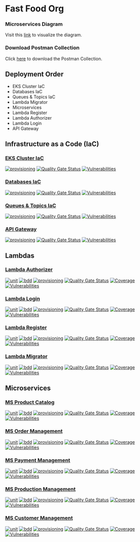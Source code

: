 # Fast Food Org

### Microservices Diagram
Visit this [link](https://miro.com/app/board/uXjVKVqKe0Y=/?share_link_id=873646210769) to visualize the diagram.

### Download Postman Collection

Click [here](https://github.com/jfelipearaujo-fastfood/.github/blob/main/profile/postman_collection.json) to download the Postman Collection.

## Deployment Order

- EKS Cluster IaC
- Databases IaC
- Queues & Topics IaC
- Lambda Migrator
- Microservices
- Lambda Register
- Lambda Authorizer
- Lambda Login
- API Gateway

## Infrastructure as a Code (IaC)
### [EKS Cluster IaC](https://github.com/jfelipearaujo-fastfood/eks-cluster-iac)
[![provisioning](https://github.com/jfelipearaujo-fastfood/eks-cluster-iac/actions/workflows/provisioning.yml/badge.svg)](https://github.com/jfelipearaujo-fastfood/eks-cluster-iac/actions/workflows/provisioning.yml)
[![Quality Gate Status](https://sonarcloud.io/api/project_badges/measure?project=jfelipearaujo-fastfood_eks-cluster-iac&metric=alert_status)](https://sonarcloud.io/summary/new_code?id=jfelipearaujo-fastfood_eks-cluster-iac)
[![Vulnerabilities](https://sonarcloud.io/api/project_badges/measure?project=jfelipearaujo-fastfood_eks-cluster-iac&metric=vulnerabilities)](https://sonarcloud.io/summary/new_code?id=jfelipearaujo-fastfood_eks-cluster-iac)

### [Databases IaC](https://github.com/jfelipearaujo-fastfood/database-iac)
[![provisioning](https://github.com/jfelipearaujo-fastfood/database-iac/actions/workflows/provisioning.yml/badge.svg)](https://github.com/jfelipearaujo-fastfood/database-iac/actions/workflows/provisioning.yml)
[![Quality Gate Status](https://sonarcloud.io/api/project_badges/measure?project=jfelipearaujo-fastfood_database-iac&metric=alert_status)](https://sonarcloud.io/summary/new_code?id=jfelipearaujo-fastfood_database-iac)
[![Vulnerabilities](https://sonarcloud.io/api/project_badges/measure?project=jfelipearaujo-fastfood_database-iac&metric=vulnerabilities)](https://sonarcloud.io/summary/new_code?id=jfelipearaujo-fastfood_database-iac)

### [Queues & Topics IaC](https://github.com/jfelipearaujo-fastfood/queues-topics-iac)
[![provisioning](https://github.com/jfelipearaujo-fastfood/queues-topics-iac/actions/workflows/provisioning.yml/badge.svg)](https://github.com/jfelipearaujo-fastfood/queues-topics-iac/actions/workflows/provisioning.yml)
[![Quality Gate Status](https://sonarcloud.io/api/project_badges/measure?project=jfelipearaujo-fastfood_queues-topics-iac&metric=alert_status)](https://sonarcloud.io/summary/new_code?id=jfelipearaujo-fastfood_queues-topics-iac)
[![Vulnerabilities](https://sonarcloud.io/api/project_badges/measure?project=jfelipearaujo-fastfood_queues-topics-iac&metric=vulnerabilities)](https://sonarcloud.io/summary/new_code?id=jfelipearaujo-fastfood_queues-topics-iac)

### [API Gateway](https://github.com/jfelipearaujo-fastfood/api-gateway)
[![provisioning](https://github.com/jfelipearaujo-fastfood/api-gateway/actions/workflows/provisioning.yml/badge.svg)](https://github.com/jfelipearaujo-fastfood/api-gateway/actions/workflows/provisioning.yml)
[![Quality Gate Status](https://sonarcloud.io/api/project_badges/measure?project=jfelipearaujo-fastfood_api-gateway&metric=alert_status)](https://sonarcloud.io/summary/new_code?id=jfelipearaujo-fastfood_api-gateway)
[![Vulnerabilities](https://sonarcloud.io/api/project_badges/measure?project=jfelipearaujo-fastfood_api-gateway&metric=vulnerabilities)](https://sonarcloud.io/summary/new_code?id=jfelipearaujo-fastfood_api-gateway)

## Lambdas
### [Lambda Authorizer](https://github.com/jfelipearaujo-fastfood/lambda-authorizer)
[![unit](https://github.com/jfelipearaujo-fastfood/lambda-authorizer/actions/workflows/tests_unit.yml/badge.svg)](https://github.com/jfelipearaujo-fastfood/lambda-authorizer/actions/workflows/tests_unit.yml)
[![bdd](https://github.com/jfelipearaujo-fastfood/lambda-authorizer/actions/workflows/tests_bdd.yml/badge.svg)](https://github.com/jfelipearaujo-fastfood/lambda-authorizer/actions/workflows/tests_bdd.yml)
[![provisioning](https://github.com/jfelipearaujo-fastfood/lambda-authorizer/actions/workflows/provisioning.yml/badge.svg)](https://github.com/jfelipearaujo-fastfood/lambda-authorizer/actions/workflows/provisioning.yml)
[![Quality Gate Status](https://sonarcloud.io/api/project_badges/measure?project=jfelipearaujo-fastfood_lambda-authorizer&metric=alert_status)](https://sonarcloud.io/summary/new_code?id=jfelipearaujo-fastfood_lambda-authorizer)
[![Coverage](https://sonarcloud.io/api/project_badges/measure?project=jfelipearaujo-fastfood_lambda-authorizer&metric=coverage)](https://sonarcloud.io/summary/new_code?id=jfelipearaujo-fastfood_lambda-authorizer)
[![Vulnerabilities](https://sonarcloud.io/api/project_badges/measure?project=jfelipearaujo-fastfood_lambda-authorizer&metric=vulnerabilities)](https://sonarcloud.io/summary/new_code?id=jfelipearaujo-fastfood_lambda-authorizer)

### [Lambda Login](https://github.com/jfelipearaujo-fastfood/lambda-login)
[![unit](https://github.com/jfelipearaujo-fastfood/lambda-login/actions/workflows/tests_unit.yml/badge.svg)](https://github.com/jfelipearaujo-fastfood/lambda-login/actions/workflows/tests_unit.yml)
[![bdd](https://github.com/jfelipearaujo-fastfood/lambda-login/actions/workflows/tests_bdd.yml/badge.svg)](https://github.com/jfelipearaujo-fastfood/lambda-login/actions/workflows/tests_bdd.yml)
[![provisioning](https://github.com/jfelipearaujo-fastfood/lambda-login/actions/workflows/provisioning.yml/badge.svg)](https://github.com/jfelipearaujo-fastfood/lambda-login/actions/workflows/provisioning.yml)
[![Quality Gate Status](https://sonarcloud.io/api/project_badges/measure?project=jfelipearaujo-fastfood_lambda-login&metric=alert_status)](https://sonarcloud.io/summary/new_code?id=jfelipearaujo-fastfood_lambda-login)
[![Coverage](https://sonarcloud.io/api/project_badges/measure?project=jfelipearaujo-fastfood_lambda-login&metric=coverage)](https://sonarcloud.io/summary/new_code?id=jfelipearaujo-fastfood_lambda-login)
[![Vulnerabilities](https://sonarcloud.io/api/project_badges/measure?project=jfelipearaujo-fastfood_lambda-login&metric=vulnerabilities)](https://sonarcloud.io/summary/new_code?id=jfelipearaujo-fastfood_lambda-login)

### [Lambda Register](https://github.com/jfelipearaujo-fastfood/lambda-register)
[![unit](https://github.com/jfelipearaujo-fastfood/lambda-register/actions/workflows/tests_unit.yml/badge.svg)](https://github.com/jfelipearaujo-fastfood/lambda-register/actions/workflows/tests_unit.yml)
[![bdd](https://github.com/jfelipearaujo-fastfood/lambda-register/actions/workflows/tests_bdd.yml/badge.svg)](https://github.com/jfelipearaujo-fastfood/lambda-register/actions/workflows/tests_bdd.yml)
[![provisioning](https://github.com/jfelipearaujo-fastfood/lambda-register/actions/workflows/provisioning.yml/badge.svg)](https://github.com/jfelipearaujo-fastfood/lambda-register/actions/workflows/provisioning.yml)
[![Quality Gate Status](https://sonarcloud.io/api/project_badges/measure?project=jfelipearaujo-fastfood_lambda-register&metric=alert_status)](https://sonarcloud.io/summary/new_code?id=jfelipearaujo-fastfood_lambda-register)
[![Coverage](https://sonarcloud.io/api/project_badges/measure?project=jfelipearaujo-fastfood_lambda-register&metric=coverage)](https://sonarcloud.io/summary/new_code?id=jfelipearaujo-fastfood_lambda-register)
[![Vulnerabilities](https://sonarcloud.io/api/project_badges/measure?project=jfelipearaujo-fastfood_lambda-register&metric=vulnerabilities)](https://sonarcloud.io/summary/new_code?id=jfelipearaujo-fastfood_lambda-register)

### [Lambda Migrator](https://github.com/jfelipearaujo-fastfood/lambda-migrator)
[![unit](https://github.com/jfelipearaujo-fastfood/lambda-migrator/actions/workflows/tests_unit.yml/badge.svg)](https://github.com/jfelipearaujo-fastfood/lambda-migrator/actions/workflows/tests_unit.yml)
[![bdd](https://github.com/jfelipearaujo-fastfood/lambda-migrator/actions/workflows/tests_bdd.yml/badge.svg)](https://github.com/jfelipearaujo-fastfood/lambda-migrator/actions/workflows/tests_bdd.yml)
[![provisioning](https://github.com/jfelipearaujo-fastfood/lambda-migrator/actions/workflows/provisioning.yml/badge.svg)](https://github.com/jfelipearaujo-fastfood/lambda-migrator/actions/workflows/provisioning.yml)
[![Quality Gate Status](https://sonarcloud.io/api/project_badges/measure?project=jfelipearaujo-fastfood_rds-database&metric=alert_status)](https://sonarcloud.io/summary/new_code?id=jfelipearaujo-fastfood_rds-database)
[![Coverage](https://sonarcloud.io/api/project_badges/measure?project=jfelipearaujo-fastfood_rds-database&metric=coverage)](https://sonarcloud.io/summary/new_code?id=jfelipearaujo-fastfood_rds-database)
[![Vulnerabilities](https://sonarcloud.io/api/project_badges/measure?project=jfelipearaujo-fastfood_rds-database&metric=vulnerabilities)](https://sonarcloud.io/summary/new_code?id=jfelipearaujo-fastfood_rds-database)

## Microservices

### [MS Product Catalog](https://github.com/jfelipearaujo-fastfood/ms-product-catalog)
[![unit](https://github.com/jfelipearaujo-fastfood/ms-product-catalog/actions/workflows/tests_unit.yml/badge.svg)](https://github.com/jfelipearaujo-fastfood/ms-product-catalog/actions/workflows/tests_unit.yml)
[![bdd](https://github.com/jfelipearaujo-fastfood/ms-product-catalog/actions/workflows/tests_bdd.yml/badge.svg)](https://github.com/jfelipearaujo-fastfood/ms-product-catalog/actions/workflows/tests_bdd.yml)
[![provisioning](https://github.com/jfelipearaujo-fastfood/ms-product-catalog/actions/workflows/provisioning.yml/badge.svg)](https://github.com/jfelipearaujo-fastfood/ms-product-catalog/actions/workflows/provisioning.yml)
[![Quality Gate Status](https://sonarcloud.io/api/project_badges/measure?project=jfelipearaujo-fastfood_ms-product-catalog&metric=alert_status)](https://sonarcloud.io/summary/new_code?id=jfelipearaujo-fastfood_ms-product-catalog)
[![Coverage](https://sonarcloud.io/api/project_badges/measure?project=jfelipearaujo-fastfood_ms-product-catalog&metric=coverage)](https://sonarcloud.io/summary/new_code?id=jfelipearaujo-fastfood_ms-product-catalog)
[![Vulnerabilities](https://sonarcloud.io/api/project_badges/measure?project=jfelipearaujo-fastfood_ms-product-catalog&metric=vulnerabilities)](https://sonarcloud.io/summary/new_code?id=jfelipearaujo-fastfood_ms-product-catalog)

### [MS Order Management](https://github.com/jfelipearaujo-fastfood/ms-order-management)
[![unit](https://github.com/jfelipearaujo-fastfood/ms-order-management/actions/workflows/tests_unit.yml/badge.svg)](https://github.com/jfelipearaujo-fastfood/ms-order-management/actions/workflows/tests_unit.yml)
[![bdd](https://github.com/jfelipearaujo-fastfood/ms-order-management/actions/workflows/tests_bdd.yml/badge.svg)](https://github.com/jfelipearaujo-fastfood/ms-order-management/actions/workflows/tests_bdd.yml)
[![provisioning](https://github.com/jfelipearaujo-fastfood/ms-order-management/actions/workflows/provisioning.yml/badge.svg)](https://github.com/jfelipearaujo-fastfood/ms-order-management/actions/workflows/provisioning.yml)
[![Quality Gate Status](https://sonarcloud.io/api/project_badges/measure?project=jfelipearaujo-fastfood_ms-order-management&metric=alert_status)](https://sonarcloud.io/summary/new_code?id=jfelipearaujo-fastfood_ms-order-management)
[![Coverage](https://sonarcloud.io/api/project_badges/measure?project=jfelipearaujo-fastfood_ms-order-management&metric=coverage)](https://sonarcloud.io/summary/new_code?id=jfelipearaujo-fastfood_ms-order-management)
[![Vulnerabilities](https://sonarcloud.io/api/project_badges/measure?project=jfelipearaujo-fastfood_ms-order-management&metric=vulnerabilities)](https://sonarcloud.io/summary/new_code?id=jfelipearaujo-fastfood_ms-order-management)

### [MS Payment Management](https://github.com/jfelipearaujo-fastfood/ms-payment-management)
[![unit](https://github.com/jfelipearaujo-fastfood/ms-payment-management/actions/workflows/tests_unit.yml/badge.svg)](https://github.com/jfelipearaujo-fastfood/ms-payment-management/actions/workflows/tests_unit.yml)
[![bdd](https://github.com/jfelipearaujo-fastfood/ms-payment-management/actions/workflows/tests_bdd.yml/badge.svg)](https://github.com/jfelipearaujo-fastfood/ms-payment-management/actions/workflows/tests_bdd.yml)
[![provisioning](https://github.com/jfelipearaujo-fastfood/ms-payment-management/actions/workflows/provisioning.yml/badge.svg)](https://github.com/jfelipearaujo-fastfood/ms-payment-management/actions/workflows/provisioning.yml)
[![Quality Gate Status](https://sonarcloud.io/api/project_badges/measure?project=jfelipearaujo-fastfood_ms-payment-management&metric=alert_status)](https://sonarcloud.io/summary/new_code?id=jfelipearaujo-fastfood_ms-payment-management)
[![Coverage](https://sonarcloud.io/api/project_badges/measure?project=jfelipearaujo-fastfood_ms-payment-management&metric=coverage)](https://sonarcloud.io/summary/new_code?id=jfelipearaujo-fastfood_ms-payment-management)
[![Vulnerabilities](https://sonarcloud.io/api/project_badges/measure?project=jfelipearaujo-fastfood_ms-payment-management&metric=vulnerabilities)](https://sonarcloud.io/summary/new_code?id=jfelipearaujo-fastfood_ms-payment-management)

### [MS Production Management](https://github.com/jfelipearaujo-fastfood/ms-production-management)
[![unit](https://github.com/jfelipearaujo-fastfood/ms-production-management/actions/workflows/tests_unit.yml/badge.svg)](https://github.com/jfelipearaujo-fastfood/ms-production-management/actions/workflows/tests_unit.yml)
[![bdd](https://github.com/jfelipearaujo-fastfood/ms-production-management/actions/workflows/tests_bdd.yml/badge.svg)](https://github.com/jfelipearaujo-fastfood/ms-production-management/actions/workflows/tests_bdd.yml)
[![provisioning](https://github.com/jfelipearaujo-fastfood/ms-production-management/actions/workflows/provisioning.yml/badge.svg)](https://github.com/jfelipearaujo-fastfood/ms-production-management/actions/workflows/provisioning.yml)
[![Quality Gate Status](https://sonarcloud.io/api/project_badges/measure?project=jfelipearaujo-fastfood_ms-production-management&metric=alert_status)](https://sonarcloud.io/summary/new_code?id=jfelipearaujo-fastfood_ms-production-management)
[![Coverage](https://sonarcloud.io/api/project_badges/measure?project=jfelipearaujo-fastfood_ms-production-management&metric=coverage)](https://sonarcloud.io/summary/new_code?id=jfelipearaujo-fastfood_ms-production-management)
[![Vulnerabilities](https://sonarcloud.io/api/project_badges/measure?project=jfelipearaujo-fastfood_ms-production-management&metric=vulnerabilities)](https://sonarcloud.io/summary/new_code?id=jfelipearaujo-fastfood_ms-production-management)

### [MS Customer Management](https://github.com/jfelipearaujo-fastfood/ms-customer-management)
[![unit](https://github.com/jfelipearaujo-fastfood/ms-customer-management/actions/workflows/tests_unit.yml/badge.svg)](https://github.com/jfelipearaujo-fastfood/ms-customer-management/actions/workflows/tests_unit.yml)
[![bdd](https://github.com/jfelipearaujo-fastfood/ms-customer-management/actions/workflows/tests_bdd.yml/badge.svg)](https://github.com/jfelipearaujo-fastfood/ms-customer-management/actions/workflows/tests_bdd.yml)
[![provisioning](https://github.com/jfelipearaujo-fastfood/ms-customer-management/actions/workflows/provisioning.yml/badge.svg)](https://github.com/jfelipearaujo-fastfood/ms-customer-management/actions/workflows/provisioning.yml)
[![Quality Gate Status](https://sonarcloud.io/api/project_badges/measure?project=jfelipearaujo-fastfood_ms-customer-management&metric=alert_status)](https://sonarcloud.io/summary/new_code?id=jfelipearaujo-fastfood_ms-customer-management)
[![Coverage](https://sonarcloud.io/api/project_badges/measure?project=jfelipearaujo-fastfood_ms-customer-management&metric=coverage)](https://sonarcloud.io/summary/new_code?id=jfelipearaujo-fastfood_ms-customer-management)
[![Vulnerabilities](https://sonarcloud.io/api/project_badges/measure?project=jfelipearaujo-fastfood_ms-customer-management&metric=vulnerabilities)](https://sonarcloud.io/summary/new_code?id=jfelipearaujo-fastfood_ms-customer-management)
